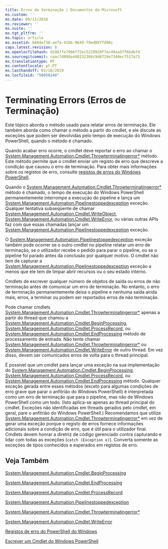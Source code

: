 ```yaml
---
title: Erros de terminação | Documentos da Microsoft
ms.custom: ''
ms.date: 09/13/2016
ms.reviewer: ''
ms.suite: ''
ms.tgt_pltfrm: ''
ms.topic: article
ms.assetid: b804e738-aefa-41bb-9649-f9ed897fd96c
caps.latest.revision: 8
ms.openlocfilehash: d1967fe7996f75ec5229920f7ec49aa5ff6bdbfd
ms.sourcegitcommit: caac7d098a448232304c9d6728e7340ec7517a71
ms.translationtype: MT
ms.contentlocale: pt-PT
ms.lasthandoff: 03/16/2019
ms.locfileid: "58059240"
---
```

# <a name="terminating-errors"></a>Terminating Errors (Erros de Terminação)

Este tópico aborda o método usado para relatar erros de terminação. Ele também aborda como chamar o método a partir do cmdlet, e ele discute as exceções que podem ser devolvidas pelo tempo de execução do Windows PowerShell, quando o método é chamado.

Quando acabar erro ocorre, o cmdlet deve reportar o erro ao chamar o [System.Management.Automation.Cmdlet.Throwterminatingerror*](/dotnet/api/System.Management.Automation.Cmdlet.ThrowTerminatingError) método. Este método permite que o cmdlet enviar um registo de erro que descreve a condição que causou o erro de terminação. Para obter mais informações sobre os registos de erro, consulte [registos de erros do Windows PowerShell](./windows-powershell-error-records.md).

Quando o [System.Management.Automation.Cmdlet.Throwterminatingerror*](/dotnet/api/System.Management.Automation.Cmdlet.ThrowTerminatingError) método é chamado, o tempo de execução do Windows PowerShell permanentemente interrompe a execução do pipeline e lança um [ System.Management.Automation.Pipelinestoppedexception](/dotnet/api/System.Management.Automation.PipelineStoppedException) exceção. Qualquer tentativa subseqüente de chamar [System.Management.Automation.Cmdlet.WriteObject](/dotnet/api/System.Management.Automation.Cmdlet.WriteObject), [System.Management.Automation.Cmdlet.WriteError](/dotnet/api/System.Management.Automation.Cmdlet.WriteError), ou várias outras APIs faz com que essas chamadas lançar um [ System.Management.Automation.Pipelinestoppedexception](/dotnet/api/System.Management.Automation.PipelineStoppedException) exceção.

O [System.Management.Automation.Pipelinestoppedexception](/dotnet/api/System.Management.Automation.PipelineStoppedException) exceção também pode ocorrer se o outro cmdlet no pipeline relatar um erro de terminação, se o utilizador recebe o pedido para parar o pipeline, ou se o pipeline foi parado antes da conclusão por qualquer motivo. O cmdlet não tem de capturar a [System.Management.Automation.Pipelinestoppedexception](/dotnet/api/System.Management.Automation.PipelineStoppedException) exceção a menos que ele tem de limpar abrir recursos ou o seu estado interno.

Cmdlets de escrever qualquer número de objetos de saída ou erros de não terminação antes de comunicar um erro de terminação. No entanto, o erro de terminação permanentemente deixa o pipeline e nenhuma saída ainda mais, erros, a terminar ou podem ser reportados erros de não terminação.

Pode chamar cmdlets [System.Management.Automation.Cmdlet.Throwterminatingerror*](/dotnet/api/System.Management.Automation.Cmdlet.ThrowTerminatingError) apenas a partir do thread que chamou a [System.Management.Automation.Cmdlet.BeginProcessing](/dotnet/api/System.Management.Automation.Cmdlet.BeginProcessing), [ System.Management.Automation.Cmdlet.ProcessRecord](/dotnet/api/System.Management.Automation.Cmdlet.ProcessRecord), ou [System.Management.Automation.Cmdlet.EndProcessing](/dotnet/api/System.Management.Automation.Cmdlet.EndProcessing) método de processamento de entrada. Não tente chamar [System.Management.Automation.Cmdlet.Throwterminatingerror*](/dotnet/api/System.Management.Automation.Cmdlet.ThrowTerminatingError) ou [System.Management.Automation.Cmdlet.WriteError](/dotnet/api/System.Management.Automation.Cmdlet.WriteError) de outro thread. Em vez disso, devem ser comunicados erros de volta para o thread principal.

É possível que um cmdlet para lançar uma exceção na sua implementação do [System.Management.Automation.Cmdlet.BeginProcessing](/dotnet/api/System.Management.Automation.Cmdlet.BeginProcessing), [System.Management.Automation.Cmdlet.ProcessRecord](/dotnet/api/System.Management.Automation.Cmdlet.ProcessRecord), ou [System.Management.Automation.Cmdlet.EndProcessing](/dotnet/api/System.Management.Automation.Cmdlet.EndProcessing) método. Qualquer exceção gerada entre esses métodos (exceto para algumas condições de erro grave que parar o anfitrião do Windows PowerShell) é interpretada como um erro de terminação que para o pipeline, mas não de Windows PowerShell como um todo. (Isto aplica-se apenas ao thread principal do cmdlet. Exceções não identificadas em threads gerados pelo cmdlet, em geral, pare o anfitrião do Windows PowerShell.) Recomendamos que utilize [System.Management.Automation.Cmdlet.Throwterminatingerror*](/dotnet/api/System.Management.Automation.Cmdlet.ThrowTerminatingError) em vez de gerar uma exceção porque o registo de erros fornece informações adicionais sobre a condição de erro, que é útil para o utilizador final. Cmdlets devem honrar a diretriz de código gerenciado contra capturando e lidar com todas as exceções (`catch (Exception e)`). Converta somente as exceções de tipos conhecidos e esperados em registos de erro.

## <a name="see-also"></a>Veja Também

[System.Management.Automation.Cmdlet.BeginProcessing](/dotnet/api/System.Management.Automation.Cmdlet.BeginProcessing)

[System.Management.Automation.Cmdlet.EndProcessing](/dotnet/api/System.Management.Automation.Cmdlet.EndProcessing)

[System.Management.Automation.Cmdlet.ProcessRecord](/dotnet/api/System.Management.Automation.Cmdlet.ProcessRecord)

[System.Management.Automation.Pipelinestoppedexception](/dotnet/api/System.Management.Automation.PipelineStoppedException)

[System.Management.Automation.Cmdlet.Throwterminatingerror*](/dotnet/api/System.Management.Automation.Cmdlet.ThrowTerminatingError)

[System.Management.Automation.Cmdlet.WriteError](/dotnet/api/System.Management.Automation.Cmdlet.WriteError)

[Registos de erro do PowerShell do Windows](./windows-powershell-error-records.md)

[Escrever um Cmdlet do Windows PowerShell](./writing-a-windows-powershell-cmdlet.md)

